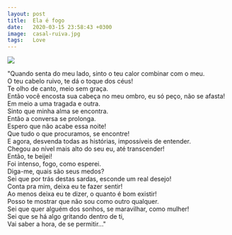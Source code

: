 ```yaml
---
layout: post
title:  Ela é fogo
date:   2020-03-15 ‏‎23:58:43 +0300
image:  casal-ruiva.jpg
tags:   Love
---
```


![]({{site.baseurl}}/img/ruiva.jpg)

<p>"Quando senta do meu lado, sinto o teu calor combinar com o meu. <br />
O teu cabelo ruivo, te dá o toque dos céus! <br />  
Te olho de canto, meio sem graça. <br /> 
Então você encosta sua cabeça no meu ombro, eu só peço, não se afasta! <br /> 
Em meio a uma tragada e outra. <br />
Sinto que minha alma se encontra. <br />
Então a conversa se prolonga. <br />
Espero que não acabe essa noite! <br />
Que tudo o que procuramos, se encontre! <br />
E agora, desvenda todas as histórias, impossíveis de entender. <br />
Chegou ao nível mais alto do seu eu, até transcender! <br />
Então, te beijei! <br />
Foi intenso, fogo, como esperei. <br />
Diga-me, quais são seus medos? <br />
Sei que por trás destas sardas, esconde um real desejo! <br />
Conta pra mim, deixa eu te fazer sentir! <br />
Ao menos deixa eu te dizer, o quanto é bom existir! <br />
Posso te mostrar que não sou como outro qualquer. <br />
Sei que quer alguém dos sonhos, se maravilhar, como mulher! <br />
Sei que se há algo gritando dentro de ti, <br />
Vai saber a hora, de se permitir..." <br /></p>




